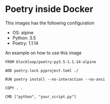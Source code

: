 Poetry inside Docker
====================

This images has the following configuration

- OS: alpine
- Python: 3.5
- Poetry: 1.1.14

An example on how to use this image

```
FROM blockloop/poetry:py3.5-1.1.14-alpine

ADD poetry.lock pyproject.toml ./

RUN poetry install --no-interaction --no-ansi

COPY . .

CMD ["python", "your_script.py"]
```
